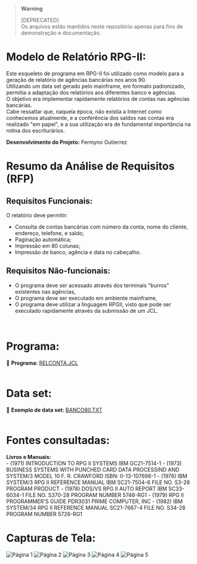 > **Warning**
> 
> [DEPRECATED]  
> Os arquivos estão mantidos neste repositório apenas para fins de demonstração e documentação. 

# Modelo de Relatório RPG-II:

Este esqueleto de programa em RPG-II foi utilizado como modelo para a geração de relatório de agências bancárias nos anos 90.  
Utilizando um data set gerado pelo mainframe, em formato padronizado, permitia a adaptação dos relatórios aos diferentes banco e agências.  
O objetivo era implementar rapidamente relatórios de contas nas agências bancárias.  
Cabe ressaltar que, naquela época, não existia a Internet como conhecemos atualmente, e a conferência dos saldos nas contas era realizado "em papel", e a sua utilização era de fundamental importância na rotina dos escriturários.

**Desenvolvimento do Projeto:** Fermyno Gutierrez  

# Resumo da Análise de Requisitos (RFP)

## Requisitos Funcionais:

O relatório deve permitir:

- Consulta de contas bancárias com número da conta, nome do cliente, endereço, telefone, e saldo;
- Paginação automática;
- Impressão em 80 colunas;
- Impressão de banco, agência e data no cabeçalho.

## Requisitos Não-funcionais:

- O programa deve ser acessado através dos terminais "burros" existentes nas agências,
- O programa deve ser executado em ambiente mainframe,
- O programa deve utilizar a linguagem RPGII, visto que pode ser executado rapidamente através da submissão de um JCL.
<br />

# Programa:

📄 **Programa:** [RELCONTA.JCL](jcl/RELCONTA.JCL)  
<br />


# Data set:
📄 **Exemplo de data set:** [BANCO80.TXT](data-set/BANCO80.TXT)  
<br />

    
# Fontes consultadas:

  **Livros e Manuais:**  
    - (1971) INTRODUCTION TO RPG II SYSTEMS
      IBM GC21-7514-1
    - (1973) BUSINESS SYSTEMS WITH PUNCHED CARD DATA PROCESSIND AND
      SYSTEM/3 MODEL 10
      F. R. CRAWFORD ISBN: 0-13-107698-1
    - (1976) IBM SYSTEM/3 RPG II REFERENCE MANUAL
      IBM SC21-7504-6 FILE NO. S3-28 PROGRAM PRODUCT
    - (1978) DOS/VS RPG II AUTO REPORT
      IBM SC33-6034-1 FILE NO. S370-28 PROGRAM NUMBER 5746-RG1
    - (1979) RPG II PROGRAMMER'S GUIDE PDR3031
      PRIME COMPUTER, INC
    - (1982) IBM SYSTEM/34 RPG II REFERENCE MANUAL
      SC21-7667-4 FILE NO. S34-28 PROGRAM NUMBER 5726-RG1
      
# Capturas de Tela:

![Página 1](report/relconta-pag-1.jpg)
![Página 2](report/relconta-pag-2.jpg)
![Página 3](report/relconta-pag-3.jpg)
![Página 4](report/relconta-pag-4.jpg)
![Página 5](report/relconta-pag-5.jpg)
